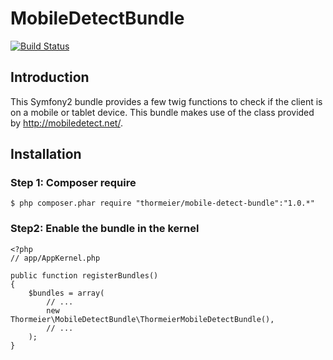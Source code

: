 MobileDetectBundle
==================

[![Build Status](https://travis-ci.org/thormeier/MobileDetectBundle.png?branch=master)](https://travis-ci.org/thormeier/MobileDetectBundle)

## Introduction

This Symfony2 bundle provides a few twig functions to check if the client is on a mobile or tablet device. This bundle makes use of the class provided by http://mobiledetect.net/.

## Installation

### Step 1: Composer require

    $ php composer.phar require "thormeier/mobile-detect-bundle":"1.0.*"

### Step2: Enable the bundle in the kernel

    <?php
    // app/AppKernel.php
    
    public function registerBundles()
    {
        $bundles = array(
            // ...
            new Thormeier\MobileDetectBundle\ThormeierMobileDetectBundle(),
            // ...
        );
    }
